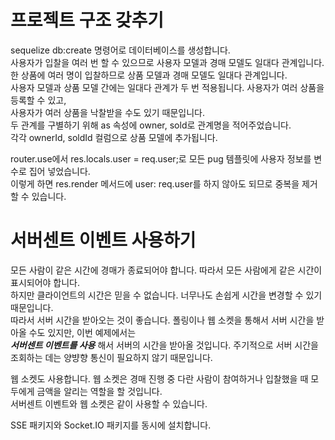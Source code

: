 # 프로젝트 구조 갖추기

sequelize db:create 명령어로 데이터베이스를 생성합니다.  
사용자가 입찰을 여러 번 할 수 있으므로 사용자 모델과 경매 모델도 일대다 관계입니다.  
한 상품에 여러 명이 입찰하므로 상품 모델과 경매 모델도 일대다 관계입니다.  
사용자 모델과 상품 모델 간에는 일대다 관계가 두 번 적용됩니다. 사용자가 여러 상품을 등록할 수 있고,  
사용자가 여러 상품을 낙찰받을 수도 있기 때문입니다.  
두 관계를 구별하기 위해 as 속성에 owner, sold로 관계명을 적어주었습니다.  
각각 ownerId, soldId 컬럼으로 상품 모델에 추가됩니다.

router.use에서 res.locals.user = req.user;로 모든 pug 템플릿에 사용자 정보를 변수로 집어 넣었습니다.  
이렇게 하면 res.render 메서드에 user: req.user를 하지 않아도 되므로 중복을 제거할 수 있습니다.

# 서버센트 이벤트 사용하기

모든 사람이 같은 시간에 경매가 종료되어야 합니다. 따라서 모든 사람에게 같은 시간이 표시되어야 합니다.  
하지만 클라이언트의 시간은 믿을 수 없습니다. 너무나도 손쉽게 시간을 변경할 수 있기 때문입니다.  
따라서 서버 시간을 받아오는 것이 좋습니다. 폴링이나 웹 소켓을 통해서 서버 시간을 받아올 수도 있지만, 이번 예제에서는  
**_서버센트 이벤트를 사용_** 해서 서버의 시간을 받아올 것입니다. 주기적으로 서버 시간을 조회하는 데는 양뱡향 통신이 필요하지 않기 때문입니다.

웹 소켓도 사용합니다. 웹 소켓은 경매 진행 중 다란 사람이 참여하거나 입찰했을 때 모두에게 금액을 알리는 역할을 할 것입니다.  
서버센트 이벤트와 웹 소켓은 같이 사용할 수 있습니다.

SSE 패키지와 Socket.IO 패키지를 동시에 설치합니다.
